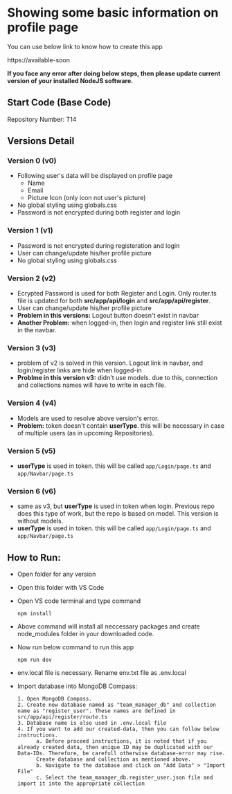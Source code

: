 # Showing some basic information on profile page

You can use below link to know how to create this app

https://available-soon

**If you face any error after doing below steps, then please update current version of your installed NodeJS software.**

## Start Code (Base Code)

Repository Number: T14

## Versions Detail

### Version 0 (v0)

- Following user's data will be displayed on profile page
  - Name
  - Email
  - Picture Icon (only icon not user's picture)
- No global styling using globals.css
- Password is not encrypted during both register and login

### Version 1 (v1)

- Password is not encrypted during registeration and login
- User can change/update his/her profile picture
- No global styling using globals.css

### Version 2 (v2)

- Ecrypted Password is used for both Register and Login. Only router.ts file is updated for both **src/app/api/login** and **src/app/api/register**.
- User can change/update his/her profile picture
- **Problem in this versions:** Logout button doesn't exist in navbar
- **Another Problem:** when logged-in, then login and register link still exist in the navbar.

### Version 3 (v3)

- problem of v2 is solved in this version. Logout link in navbar, and login/register links are hide when logged-in
- **Problme in this version v3:** didn't use models. due to this, connection and collections names will have to write in each file.

### Version 4 (v4)

- Models are used to resolve above version's error.
- **Problem:** token doesn't contain **userType**. this will be necessary in case of multiple users (as in upcoming Repositories).

### Version 5 (v5)

- **userType** is used in token. this will be called
  `app/Login/page.ts`
  and
  `app/Navbar/page.ts`

### Version 6 (v6)

- same as v3, but **userType** is used in token when login. Previous repo does this type of work, but the repo is based on model. This version is without models.
- **userType** is used in token. this will be called
  `app/Login/page.ts`
  and
  `app/Navbar/page.ts`

## How to Run:

- Open folder for any version
- Open this folder with VS Code
- Open VS code terminal and type command

      npm install

- Above command will install all neccessary packages and create node_modules folder in your downloaded code.

- Now run below command to run this app

      npm run dev

- env.local file is necessary. Rename env.txt file as .env.local

- Import database into MongoDB Compass:

      1. Open MongoDB Compass.
      2. Create new database named as "team_manager_db" and collection name as "register_user". These names are defined in src/app/api/register/route.ts
      3. Database name is also used in .env.local file
      4. If you want to add our created-data, then you can follow below instructions.
            a. Before proceed instructions, it is noted that if you already created data, then unique ID may be duplicated with our Data-IDs. Therefore, be carefull otherwise database-error may rise.
            Create database and collection as mentioned above.
            b. Navigate to the database and click on "Add Data" > "Import File"
            c. Select the team_manager_db.register_user.json file and import it into the appropriate collection
